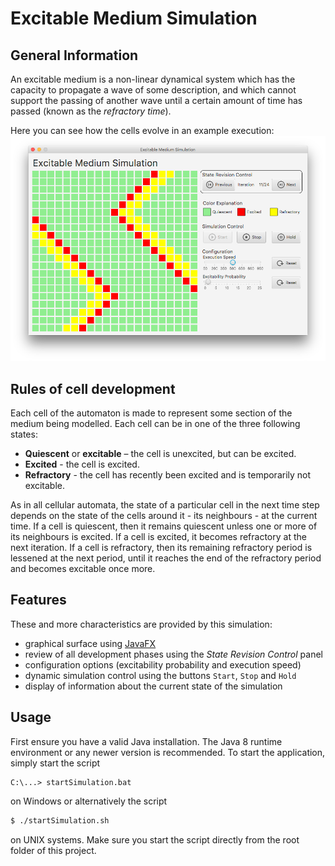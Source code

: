 # Excitable Medium Simulation

## General Information
An excitable medium is a non-linear dynamical system which has the capacity to propagate a
wave of some description, and which cannot support the passing of another wave until a
certain amount of time has passed (known as the _refractory time_).

Here you can see how the cells evolve in an example execution:
![Screenshot of the User Interface](images/Screenshot_UserInterface.png)

## Rules of cell development
Each cell of the automaton is made to represent some section of the medium being modelled.
Each cell can be in one of the three following states:
* **Quiescent** or **excitable** – the cell is unexcited, but can be excited. 
* **Excited** - the cell is excited.
* **Refractory** - the cell has recently been excited and is temporarily not excitable.

As in all cellular automata, the state of a particular cell in the next time step depends
on the state of the cells around it - its neighbours - at the current time. If a cell is
quiescent, then it remains quiescent unless one or more of its neighbours is excited. If a
cell is excited, it becomes refractory at the next iteration. If a cell is refractory,
then its remaining refractory period is lessened at the next period, until it reaches
the end of the refractory period and becomes excitable once more.

## Features
These and more characteristics are provided by this simulation:
* graphical surface using [JavaFX](http://www.oracle.com/technetwork/java/javafx/overview/index.html)
* review of all development phases using the _State Revision Control_ panel
* configuration options (excitability probability and execution speed)
* dynamic simulation control using the buttons `Start`, `Stop` and `Hold`
* display of information about the current state of the simulation

## Usage
First ensure you have a valid Java installation. The Java 8 runtime environment or any
newer version is recommended. To start the application, simply start the script
```batch
C:\...> startSimulation.bat
```
on Windows or alternatively the script
```bash
$ ./startSimulation.sh
```
on UNIX systems. Make sure you start the script directly from the root folder of this
project.
